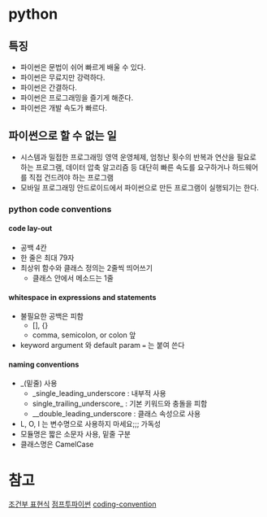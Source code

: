 # python
## 특징
- 파이썬은 문법이 쉬어 빠르게 배울 수 있다.
- 파이썬은 무료지만 강력하다.
- 파이썬은 간결하다.
- 파이썬은 프로그래밍을 즐기게 해준다.
- 파이썬은 개발 속도가 빠르다.
## 파이썬으로 할 수 없는 일
- 시스템과 밀접한 프로그래밍 영역
운영체제, 엄청난 횟수의 반복과 연산을 필요로 하는 프로그램, 데이터 압축 알고리즘 등
대단히 빠른 속도를 요구하거나 하드웨어를 직접 건드려야 하는 프로그램
- 모바일 프로그래밍
안드로이드에서 파이썬으로 만든 프로그램이 실행되기는 한다.

### python code conventions
#### code lay-out
- 공백 4칸
- 한 줄은 최대 79자
- 최상위 함수와 클래스 정의는 2줄씩 띄어쓰기
  - 클래스 안에서 메소드는 1줄

#### whitespace in expressions and statements
- 불필요한 공백은 피함
  - [], {}
  - comma, semicolon, or colon 앞
- keyword argument 와 default param `=` 는 붙여 쓴다

#### naming conventions
- \_(밑줄) 사용
  - \_single_leading_underscore : 내부적 사용
  - single_trailing_underscore_ : 기본 키워드와 충돌을 피함
  - \__double_leading_underscore : 클래스 속성으로 사용
- L, O, I 는 변수명으로 사용하지 마세요;;; 가독성
- 모듈명은 짧은 소문자 사용, 밑줄 구분
- 클래스명은 CamelCase



# 참고
[조건부 표현식](https://wikidocs.net/20)
[점프투파이썬](https://wikidocs.net/book/1)
[coding-convention](https://spoqa.github.io/2012/08/03/about-python-coding-convention.html)
